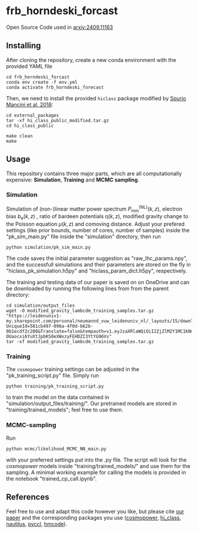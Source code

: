 # frb_horndeski_forcast
Open Source Code used in [arxiv:2409.11163](https://arxiv.org/abs/2409.11163)

## Installing
After cloning the repository, create a new conda environment with the provided YAML file

    cd frb_horndeski_forcast
    conda env create -f env.yml 
    conda activate frb_horndeski_forecast

Then, we need to install the provided $\texttt{hiclass}$ package modified by [Spurio Mancini et al. 2018](https://academic.oup.com/mnras/article/480/3/3725/5063592):

    cd external_packages
    tar -xf hi_class_public_modified.tar.gz
    cd hi_class_public
    
    make clean
    make

## Usage
This repository contains three major parts, which are all computationally expensive: **Simulation**, **Training** and **MCMC sampling**.

### Simulation
Simulation of (non-)linear matter power spectrum $P_{\mathrm{mm}}^{\mathrm{(NL)}}(k,z)$, electron bias $b_\mathrm{e}(k,z)$ , ratio of bardeen potentials $\eta(k,z)$, modified gravity change to the Poisson equation $\mu(k,z)$ and comoving distance. Adjust your prefered settings (like prior bounds, number of cores, number of samples) inside the "pk_sim_main.py" file inside the "simulation" directory, then run

    python simulation/pk_sim_main.py
The code saves the initial parameter suggestion as "raw_lhc_params.npy", and the successfull simulations and their parameters are stored on the fly in "hiclass_pk_simulation.h5py" and "hiclass_param_dict.h5py", respectively.

The training and testing data of our paper is saved on on OneDrive and can be downloaded by running the following lines from from the parent directory:

    cd simulation/output_files
    wget -O modified_gravity_lambcdm_training_samples.tar.gz "https://leidenuniv1-my.sharepoint.com/personal/neumannd_vuw_leidenuniv_nl/_layouts/15/download.aspx?UniqueId=581cb497-096a-4f0d-b62b-0b1ecdf2c280&Translate=false&tempauth=v1.eyJzaXRlaWQiOiI2ZjZlM2Y1MC1kNmVhLTQwNjQtOTQwZS1hN2Q1MDQwNWZhMzkiLCJhdWQiOiIwMDAwMDAwMy0wMDAwLTBmZjEtY2UwMC0wMDAwMDAwMDAwMDAvbGVpZGVudW5pdjEtbXkuc2hhcmVwb2ludC5jb21AY2EyYTdmNzYtZGJkNy00ZWMwLTkxMDgtNmIzZDUyNGZiN2M4IiwiZXhwIjoiMTcyNTk3NzM5NSJ9.CgoKBHNuaWQSAjQzEgsIoKmo2vzoqD0QBRomMjAwMToxYzAwOjMzOTplNDAwOmMxNzg6MTQzNzoyOGU4OjlhYjAiFG1pY3Jvc29mdC5zaGFyZXBvaW50KixUSk1telZxckhqWGwxOGxNUk80b2JMSG5SVlNKR1YxbFRWZE9BZ2dwRGIwPTChATgBQhChTuOul6AAkNnc941zqmoCShBoYXNoZWRwcm9vZnRva2VuUghbImttc2kiXWIEdHJ1ZWokMTQwZmVmMTctNDdkOS00MWI0LTgzZTctMzlmMWRjMWI1NzJhcikwaC5mfG1lbWJlcnNoaXB8MTAwMzIwMDM2Mjc5MDZmM0BsaXZlLmNvbXoBMMIBKjAjLmZ8bWVtYmVyc2hpcHxuZXVtYW5uZEB2dXcubGVpZGVudW5pdi5ubMgBAQ.o2b-OUaocxi6YuXtJpbKS0eXWxzyFEHDZI3YtYG96Vs"
    tar -xf modified_gravity_lambcdm_training_samples.tar.gz

### Training
The $\texttt{cosmopower}$ training settings can be adjusted in the "pk_training_script.py" file. Simply run

    python training/pk_training_script.py
to train the model on the data contained in "simulation/output_files/training/". Our pretrained models are stored in "training/trained_models"; feel free to use them.

### MCMC-sampling
Run

    python mcmc/likelihood_MCMC_NN_main.py

with your preferred settings put into the .py file. The script will look for the *cosmopower* models inside "training/trained_models/" and use them for the sampling. A minimal working example for calling the models is provided in the notebook "trained_cp_call.ipynb".


## References

Feel free to use and adapt this code however you like, but please cite [our paper](https://arxiv.org/abs/2409.11163) and the corresponding packages you use ([cosmopower](https://github.com/alessiospuriomancini/cosmopower), [hi_class](https://github.com/miguelzuma/hi_class_public), [nautilus](https://github.com/johannesulf/nautilus), [pyccl](https://github.com/LSSTDESC/CCL), [hmcode](https://github.com/alexander-mead/HMcode)).
